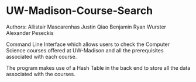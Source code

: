 # UW-Madison-Course-Search

Authors:
Allistair Mascarenhas
Justin Qiao
Benjamin Ryan Wurster
Alexander Peseckis

Command Line Interface which allows users to check the Computer Science courses offered at UW-Madison and all the prerequisites associated with each course.

The program makes use of a Hash Table in the back end to store all the data associated with the courses.
